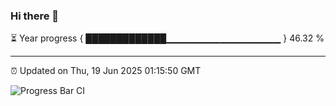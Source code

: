 ### Hi there 👋

⏳ Year progress { █████████████▁▁▁▁▁▁▁▁▁▁▁▁▁▁▁▁▁ } 46.32 %

---

⏰ Updated on Thu, 19 Jun 2025 01:15:50 GMT

![Progress Bar CI](https://github.com/liununu/liununu/workflows/Progress%20Bar%20CI/badge.svg)
